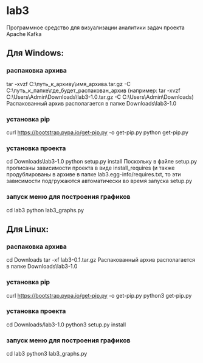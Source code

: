 # lab3
Программное средство для визуализации аналитики задач проекта Apache Kafka
## Для Windows:
### распаковка архива
tar -xvzf C:\путь_к_архиву\имя_архива.tar.gz -C C:\путь_к_папке\где_будет_распакован_архив
(например: tar -xvzf C:\Users\Admin\Downloads\lab3-1.0.tar.gz -C C:\Users\Admin\Downloads\)
Распакованный архив располагается в папке Downloads\lab3-1.0
### установка pip
curl https://bootstrap.pypa.io/get-pip.py -o get-pip.py
python get-pip.py
### установка проекта 
cd Downloads\lab3-1.0
python setup.py install
Поскольку в файле setup.py прописаны зависимости проекта в виде install_requires (и также продублированы в архиве в папке lab3.egg-info/requires.txt, то эти зависимости подгружаются автоматически во время запуска setup.py
### запуск меню для построения графиков
cd lab3
python lab3_graphs.py
## Для Linux:
### распаковка архива
cd Downloads
tar -xf lab3-0.1.tar.gz
Распакованный архив располагается в папке Downloads\lab3-1.0
### установка pip
curl https://bootstrap.pypa.io/get-pip.py -o get-pip.py
python3 get-pip.py
### установка проекта 
cd Downloads/lab3-1.0
python3 setup.py install
### запуск меню для построения графиков
cd lab3
python3 lab3_graphs.py
